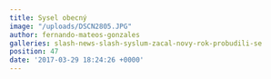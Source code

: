 ```yaml
---
title: Sysel obecný
image: "/uploads/DSCN2805.JPG"
author: fernando-mateos-gonzales
galleries: slash-news-slash-syslum-zacal-novy-rok-probudili-se
position: 47
date: '2017-03-29 18:24:26 +0000'
---
```

